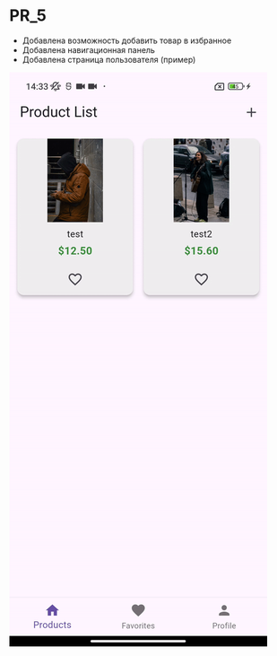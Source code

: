 # PR_5
- Добавлена возможность добавить товар в избранное
- Добавлена навигационная панель
- Добавлена страница пользователя (пример)

![PKS_5](https://github.com/Axialer/PKS/blob/main/PR5/gif.gif)
